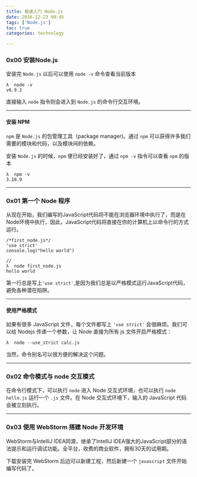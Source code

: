 ```yaml
---
title: 极速入门 Node.js  
date: 2016-12-23 09:45               
tags: ['Node.js']
toc: true
categories: technology

---
```

### 0x00 安装Node.js
安装完 `Node.js` 以后可以使用 `node -v` 命令查看当前版本

```
λ  node -v
v6.9.2
```

直接输入 `node` 指令则会进入到 `Node.js` 的命令行交互环境。

---
#### 安装 NPM
`npm` 是 `Node.js` 的包管理工具（package manager)。通过 `npm` 可以获得许多我们需要的模块和代码，以及模块间的依赖。

安装 `Node.js`  的时候，`npm` 便已经安装好了，通过 `npm -v` 指令可以查看 `npm` 的版本

```
λ  npm -v
3.10.9
```

---
### 0x01 第一个 Node 程序
从现在开始，我们编写的JavaScript代码将不能在浏览器环境中执行了，而是在Node环境中执行，因此，JavaScript代码将直接在你的计算机上以命令行的方式运行。

```
/*first_node.js*/
'use strict'
console.log("hello world")

//
λ  node first_node.js
hello world
```

第一行总是写上`'use strict'`,是因为我们总是以严格模式运行JavaScript代码，避免各种潜在陷阱。

---
#### 使用严格模式
如果有很多 JavaScript 文件，每个文件都写上 `'use strict'` 会很麻烦。我们可以给 Nodejs 传递一个参数，让 Node 直接为所有 js 文件开启严格模式：

```
λ  node --use_strict calc.js
```

当然，命令别名可以很方便的解决这个问题。

---
### 0x02 命令模式与 node 交互模式
在命令行模式下，可以执行 `node` 进入 Node 交互式环境，也可以执行 `node hello.js` 运行一个 `.js` 文件。在 Node 交互式环境下，输入的 JavaScript 代码会被立刻执行。


---
### 0x03 使用 WebStorm 搭建 Node 开发环境
WebStorm与IntelliJ IDEA同源，继承了IntelliJ IDEA强大的JavaScript部分的语法提示和运行调试功能。全平台，收费的商业软件，拥有30天的试用期。

下载安装完 WebStorm 后边可以新建工程，然后新建一个 `javascript` 文件开始编写代码了。



